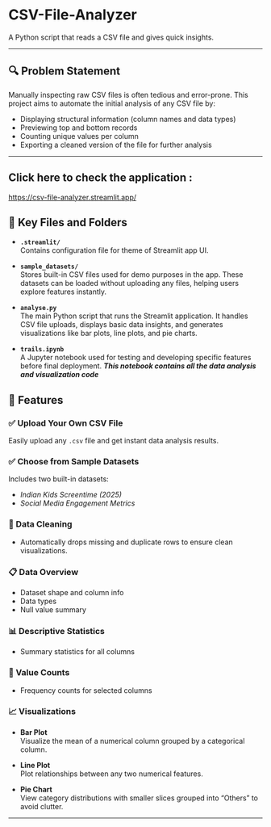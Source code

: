 # CSV-File-Analyzer
A Python script that reads a CSV file and gives quick insights.

---

## 🔍 Problem Statement

Manually inspecting raw CSV files is often tedious and error-prone. This project aims to automate the initial analysis of any CSV file by:
- Displaying structural information (column names and data types)
- Previewing top and bottom records
- Counting unique values per column
- Exporting a cleaned version of the file for further analysis

---

## Click here to check the application : 
https://csv-file-analyzer.streamlit.app/

## 📁 Key Files and Folders

- **`.streamlit/`**  
  Contains configuration file for theme of Streamlit app UI.

- **`sample_datasets/`**  
  Stores built-in CSV files used for demo purposes in the app. These datasets can be loaded without uploading any files, helping users explore features instantly.

- **`analyse.py`**  
  The main Python script that runs the Streamlit application. It handles CSV file uploads, displays basic data insights, and generates visualizations like bar plots, line plots, and pie charts.

- **`trails.ipynb`**  
  A Jupyter notebook used for testing and developing specific features before final deployment. ***This notebook contains all the data analysis and visualization code***

## 🚀 Features

### ✅ Upload Your Own CSV File
Easily upload any `.csv` file and get instant data analysis results.

### ✅ Choose from Sample Datasets
Includes two built-in datasets:
- _Indian Kids Screentime (2025)_
- _Social Media Engagement Metrics_

### 🧹 Data Cleaning
- Automatically drops missing and duplicate rows to ensure clean visualizations.

### 📋 Data Overview
- Dataset shape and column info
- Data types
- Null value summary

### 📊 Descriptive Statistics
- Summary statistics for all columns

### 📌 Value Counts
- Frequency counts for selected columns

### 📈 Visualizations

- **Bar Plot**  
  Visualize the mean of a numerical column grouped by a categorical column.

- **Line Plot**  
  Plot relationships between any two numerical features.

- **Pie Chart**  
  View category distributions with smaller slices grouped into “Others” to avoid clutter.

---
